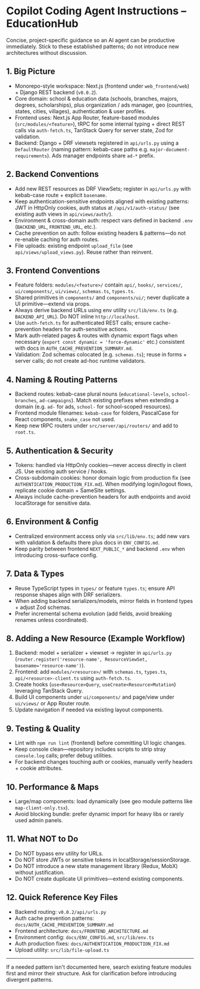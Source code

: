 # Copilot Coding Agent Instructions – EducationHub

Concise, project-specific guidance so an AI agent can be productive immediately. Stick to these established patterns; do not introduce new architectures without discussion.

## 1. Big Picture

- Monorepo-style workspace: Next.js (frontend under `web_frontend/web`) + Django REST backend (`v0.0.2`).
- Core domain: school & education data (schools, branches, majors, degrees, scholarships), plus organization / ads manager, geo (countries, states, cities, villages), authentication & user profiles.
- Frontend uses: Next.js App Router, feature-based modules (`src/modules/<feature>`), tRPC for some internal typing + direct REST calls via `auth-fetch.ts`, TanStack Query for server state, Zod for validation.
- Backend: Django + DRF viewsets registered in `api/urls.py` using a `DefaultRouter` (naming pattern: kebab-case paths e.g. `major-document-requirements`). Ads manager endpoints share `ad-*` prefix.

## 2. Backend Conventions

- Add new REST resources as DRF ViewSets; register in `api/urls.py` with kebab-case route + explicit `basename`.
- Keep authentication-sensitive endpoints aligned with existing patterns: JWT in HttpOnly cookies, auth status at `/api/v1/auth-status/` (see existing auth views in `api/views/auth/`).
- Environment & cross-domain auth: respect vars defined in backend `.env` (`BACKEND_URL`, `FRONTEND_URL`, etc.).
- Cache prevention on auth: follow existing headers & patterns—do not re-enable caching for auth routes.
- File uploads: existing endpoint `upload_file` (see `api/views/upload_views.py`). Reuse rather than reinvent.

## 3. Frontend Conventions

- Feature folders: `modules/<feature>/` contain `api/`, `hooks/`, `services/`, `ui/components/`, `ui/views/`, `schemas.ts`, `types.ts`.
- Shared primitives in `components/` and `components/ui/`; never duplicate a UI primitive—extend via props.
- Always derive backend URLs using env utility `src/lib/env.ts` (e.g. `BACKEND_API_URL`). Do NOT inline `http://localhost`.
- Use `auth-fetch.ts` for authenticated REST calls; ensure cache-prevention headers for auth-sensitive actions.
- Mark auth-related pages & routes with dynamic export flags when necessary (`export const dynamic = 'force-dynamic'` etc.) consistent with docs in `AUTH_CACHE_PREVENTION_SUMMARY.md`.
- Validation: Zod schemas colocated (e.g. `schemas.ts`); reuse in forms + server calls; do not create ad-hoc runtime validators.

## 4. Naming & Routing Patterns

- Backend routes: kebab-case plural nouns (`educational-levels`, `school-branches`, `ad-campaigns`). Match existing prefixes when extending a domain (e.g. `ad-` for ads, `school-` for school-scoped resources).
- Frontend module filenames: `kebab-case` for folders, PascalCase for React components, `snake_case` not used.
- Keep new tRPC routers under `src/server/api/routers/` and add to `root.ts`.

## 5. Authentication & Security

- Tokens: handled via HttpOnly cookies—never access directly in client JS. Use existing auth service / hooks.
- Cross-subdomain cookies: honor domain logic from production fix (see `AUTHENTICATION_PRODUCTION_FIX.md`). When modifying login/logout flows, replicate cookie domain + SameSite settings.
- Always include cache-prevention headers for auth endpoints and avoid localStorage for sensitive data.

## 6. Environment & Config

- Centralized environment access only via `src/lib/env.ts`; add new vars with validation & defaults there plus docs in `ENV_CONFIG.md`.
- Keep parity between frontend `NEXT_PUBLIC_*` and backend `.env` when introducing cross-surface config.

## 7. Data & Types

- Reuse TypeScript types in `types/` or feature `types.ts`; ensure API response shapes align with DRF serializers.
- When adding backend serializers/models, mirror fields in frontend types + adjust Zod schemas.
- Prefer incremental schema evolution (add fields, avoid breaking renames unless coordinated).

## 8. Adding a New Resource (Example Workflow)

1. Backend: model + serializer + viewset → register in `api/urls.py` (`router.register('resource-name', ResourceViewSet, basename='resource-name')`).
2. Frontend: add `modules/<resource>/` with `schemas.ts`, `types.ts`, `api/<resource>-client.ts` using `auth-fetch.ts`.
3. Create hooks (`use<Resource>Query`, `useCreate<Resource>Mutation`) leveraging TanStack Query.
4. Build UI components under `ui/components/` and page/view under `ui/views/` or App Router route.
5. Update navigation if needed via existing layout components.

## 9. Testing & Quality

- Lint with `npm run lint` (frontend) before committing UI logic changes.
- Keep console clean—repository includes scripts to strip stray `console.log` calls; prefer debug utilities.
- For backend changes touching auth or cookies, manually verify headers + cookie attributes.

## 10. Performance & Maps

- Large/map components: load dynamically (see geo module patterns like `map-client-only.tsx`).
- Avoid blocking bundle: prefer dynamic import for heavy libs or rarely used admin panels.

## 11. What NOT to Do

- Do NOT bypass env utility for URLs.
- Do NOT store JWTs or sensitive tokens in localStorage/sessionStorage.
- Do NOT introduce a new state management library (Redux, MobX) without justification.
- Do NOT create duplicate UI primitives—extend existing components.

## 12. Quick Reference Key Files

- Backend routing: `v0.0.2/api/urls.py`
- Auth cache prevention patterns: `docs/AUTH_CACHE_PREVENTION_SUMMARY.md`
- Frontend architecture: `docs/FRONTEND_ARCHITECTURE.md`
- Environment config: `docs/ENV_CONFIG.md`, `src/lib/env.ts`
- Auth production fixes: `docs/AUTHENTICATION_PRODUCTION_FIX.md`
- Upload utility: `src/lib/file-upload.ts`

---

If a needed pattern isn't documented here, search existing feature modules first and mirror their structure. Ask for clarification before introducing divergent patterns.
